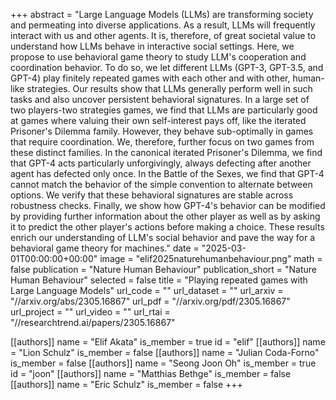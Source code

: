 +++
abstract = "Large Language Models (LLMs) are transforming society and permeating into diverse applications. As a result, LLMs will frequently interact with us and other agents. It is, therefore, of great societal value to understand how LLMs behave in interactive social settings. Here, we propose to use behavioral game theory to study LLM's cooperation and coordination behavior. To do so, we let different LLMs (GPT-3, GPT-3.5, and GPT-4) play finitely repeated games with each other and with other, human-like strategies. Our results show that LLMs generally perform well in such tasks and also uncover persistent behavioral signatures. In a large set of two players-two strategies games, we find that LLMs are particularly good at games where valuing their own self-interest pays off, like the iterated Prisoner's Dilemma family. However, they behave sub-optimally in games that require coordination. We, therefore, further focus on two games from these distinct families. In the canonical iterated Prisoner's Dilemma, we find that GPT-4 acts particularly unforgivingly, always defecting after another agent has defected only once. In the Battle of the Sexes, we find that GPT-4 cannot match the behavior of the simple convention to alternate between options. We verify that these behavioral signatures are stable across robustness checks. Finally, we show how GPT-4's behavior can be modified by providing further information about the other player as well as by asking it to predict the other player's actions before making a choice. These results enrich our understanding of LLM's social behavior and pave the way for a behavioral game theory for machines."
date = "2025-03-01T00:00:00+00:00"
image = "elif2025naturehumanbehaviour.png"
math = false
publication = "Nature Human Behaviour"
publication_short = "Nature Human Behaviour"
selected = false
title = "Playing repeated games with Large Language Models"
url_code = ""
url_dataset = ""
url_arxiv = "//arxiv.org/abs/2305.16867"
url_pdf = "//arxiv.org/pdf/2305.16867"
url_project = ""
url_video = ""
url_rtai = "//researchtrend.ai/papers/2305.16867"


[[authors]]
    name = "Elif Akata"
    is_member = true
    id = "elif"
[[authors]]
    name = "Lion Schulz"
    is_member = false
[[authors]]
    name = "Julian Coda-Forno"
    is_member = false
[[authors]]
    name = "Seong Joon Oh"
    is_member = true
    id = "joon"
[[authors]]
    name = "Matthias Bethge"
    is_member = false
[[authors]]
    name = "Eric Schulz"
    is_member = false
+++

